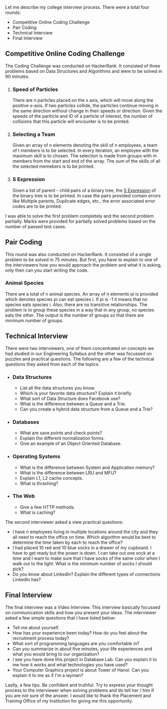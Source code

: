 Let me describe my college interview process. There were a total four rounds:

*   Competitive Online Coding Challenge
*   Pair Coding
*   Technical Interview
*   Final Interview

Competitive Online Coding Challenge
-----------------------------------

The Coding Challenge was conducted on HackerRank. It consisted of three problems based on Data Structures and Algorithms and were to be solved in 90 minutes.

1.  ### Speed of Particles
    
    There are n particles placed on the x axis, which will move along the positive x-axis. If two particles collide, the particles continue moving in the same direction without change in their speeds or direction. Given the speeds of the pariticle and ID of a particle of interest, the number of collisions that this particle will encounter is to be printed.
2.  ### Selecting a Team
    
    Given an array of n elements denoting the skill of n employees, a team of t members is to be selected. In every iteration, an employee with the maximum skill is to chosen. The selection is made from groups with m members from the start and end of the array. The sum of the skills of all the selected memebers is to be printed.
3.  ### S Expression
    
    Given a list of parent - child pairs of a binary tree, the [S Expression](https://en.wikipedia.org/wiki/S-expression) of the binary tree is to be printed. In case the pairs provided contain errors like Multiple parents, Duplicate edges, etc., the error associated error codes are to be printed.

I was able to solve the first problem completely and the second problem partially. Marks were provided for partially solved problems based on the number of passed test cases.

Pair Coding
-----------

This round was also conducted on HackerRank. It consisted of a single problem to be solved in 75 minutes. But first, you have to explain to one of the interviewers how you would approach the problem and what it is asking, only then can you start writing the code.

### Animal Species

There are a total of n animal species. An array of n elements pi is provided which denotes species pi can eat species i. If pi is -1 it means that no species eats species i. Also, there are no transitive relationships. The problem is to group these species in a way that in any group, no species eats the other. The output is the number of groups so that there are minimum number of groups.

Technical Interview
-------------------

There were two interviewers, one of them concentrated on concepts we had studied in our Engineering Syllabus and the other was focussed on puzzles and practical questions. The following are a few of the technical questions they asked from each of the topics:

*   ### Data Structures
    
    *   List all the data structures you know.
    *   Which is your favorite data structure? Explain it briefly.
    *   What sort of Data Structure does Facebook use?
    *   What is the difference between a Queue and a Trie.
    *   Can you create a hybrid data structure from a Queue and a Trie?
*   ### Databases
    
    *   What are save points and check points?
    *   Explain the different normalization forms.
    *   Give an example of an Object Oriented Database.
*   ### Operating Systems
    
    *   What is the difference between System and Application memory?
    *   What is the difference between LRU and MFU?
    *   Explain L1, L2 cache concepts.
    *   What is thrashing?
*   ### The Web
    
    *   Give a few HTTP methods.
    *   What is caching?

The second interviewer asked a view practical questions:

*   I have n employees living in multiple locations around the city and they all need to reach the office on time. Which algorithm would be best to determine the time taken by each to reach the office?
*   I had placed 10 red and 10 blue socks in a drawer of my cupboard. I have to get ready but the power is down. I can take out one sock at a time and I want to make sure that I have socks of the same color when I walk out to the light. What is the minimum number of socks I should pick?
*   Do you know about LinkedIn? Explain the different types of connections LinkedIn has?

Final Interview
---------------

The final interview was a Video Interview. This interview basically focussed on communication skills and how you present your ideas. The interviewer asked a few simple questions that I have listed below:

*   Tell me about yourself.
*   How has your experience been today? How do you feel about the recruitment process today?
*   What sort of programming languages are you comfortable in?
*   Can you summarize in about five minutes, your life experiences and what you would bring to our organization?
*   I see you have done this project in Database Lab. Can you explain it to me how it works and what technologies you have used?
*   Your Computer Graphics project is about Tower of Hanoi. Can you explain it to me as if I'm a layman?

Lastly, a few tips. Be confident and truthful. Try to express your thought process to the interviewer when solving problems and do tell her / him if you are not sure of the answer. I would like to thank the Placement and Training Office of my Institution for giving me this opportunity.